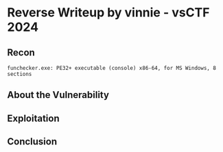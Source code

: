 # Reverse Writeup by vinnie - vsCTF 2024

## Recon

```$ file funchecker.exe
funchecker.exe: PE32+ executable (console) x86-64, for MS Windows, 8 sections
```

## About the Vulnerability

## Exploitation


## Conclusion


